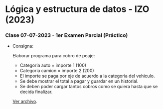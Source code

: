 # Lógica y estructura de datos - IZO (2023)

### Clase 07-07-2023 - 1er Examen Parcial (Práctico)

-   Consigna:

    Elaborar programa para cobro de peaje:

    -   Categoria auto = importe 1 (100)
    -   Categoria camion = importe 2 (200)
    -   El importe se paga por eje de acuerdo a la categoria del vehiculo.
    -   Se debe mostrar el total a pagar y guardar en un historial.
    -   Se deben poder cargar tantos cobros como se quiera hasta que se decida finalizar.

    [Ver archivo](https://github.com/sfonzo96/IZO-Logica-Actividades/blob/main/Clases/23_07_07-Parcial/parcial.c).
